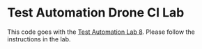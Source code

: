# Test Automation Drone CI Lab

This code goes with the [Test Automation Lab 8](https://confluence.gannett.com/display/AUTO/Lab+08+-+Drone+CI). Please follow the instructions in the lab.
